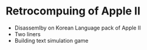 # Retrocompuing of Apple II

* Disassemlby on Korean Language pack of Apple II
* Two liners
* Building text simulation game
